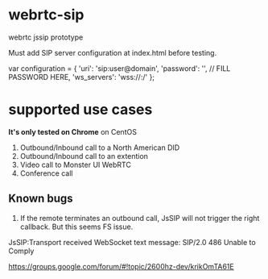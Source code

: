 # webrtc-sip
webrtc jssip prototype

Must add SIP server configuration at index.html before testing.

var configuration = {
    'uri': 'sip:user@domain',
    'password': '', // FILL PASSWORD HERE,
    'ws_servers': 'wss://<ws server ip or fqdn>:<port>/'
};

# supported use cases
__It's only tested on Chrome__ on CentOS

1. Outbound/Inbound call to a North American DID
2. Outbound/Inbound call to an extention
3. Video call to Monster UI WebRTC
4. Conference call

## Known bugs
1. If the remote terminates an outbound call, JsSIP will not trigger the right callback. But this seems 
FS issue.

JsSIP:Transport received WebSocket text message:
SIP/2.0 486 Unable to Comply

https://groups.google.com/forum/#!topic/2600hz-dev/krikOmTA61E

